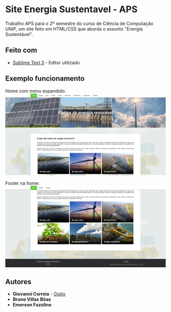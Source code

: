# Site Energia Sustentavel - APS
Trabalho APS para o 2º semestre do curso de Ciência de Computação UNIP, um site feito em HTML/CSS que aborda o assunto "Energia Sustentável".

## Feito com

* [Sublime Text 3](https://www.sublimetext.com/3) - Editor utilizado

## Exemplo funcionamento

Home com menu expandido: 
![Home com menu expandido](https://raw.githubusercontent.com/Gistix/SiteEnergiaSustentavel-APS/master/imagem1.png)

Footer na home: 
![Footer na home](https://raw.githubusercontent.com/Gistix/SiteEnergiaSustentavel-APS/master/imagem2.png)

## Autores

* **Giovanni Correia** - [Gistix](https://github.com/Gistix)
* **Bruno Villas Bôas**
* **Emerson Fazolino**
